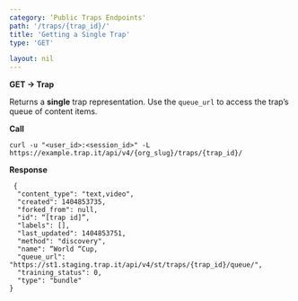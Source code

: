 ```yaml
---
category: ‘Public Traps Endpoints'
path: '/traps/{trap_id}/'
title: 'Getting a Single Trap'
type: 'GET'

layout: nil
---
```


**GET -> Trap**

Returns a **single** trap representation. Use the  `queue_url` to access the trap’s queue of content items.  

**Call**

    curl -u "<user_id>:<session_id>" -L https://example.trap.it/api/v4/{org_slug}/traps/{trap_id}/ 

**Response**

     {
      "content_type": "text,video", 
      "created": 1404853735, 
      "forked_from": null, 
      "id": “[trap id]”, 
      "labels": [], 
      "last_updated": 1404853751, 
      "method": "discovery", 
      "name": “World “Cup, 
      "queue_url": "https://st1.staging.trap.it/api/v4/st/traps/{trap_id}/queue/", 
      "training_status": 0, 
      "type": "bundle"
    }